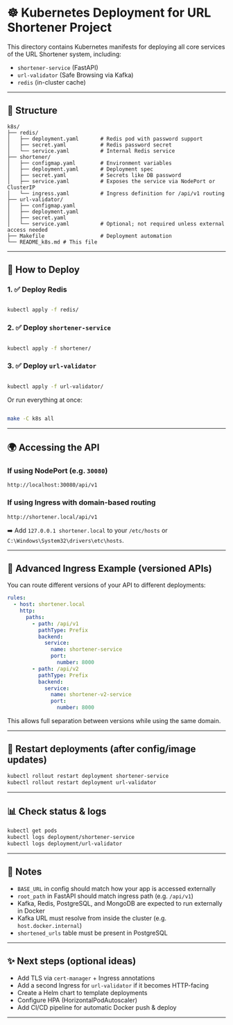 # ☸️ Kubernetes Deployment for URL Shortener Project

This directory contains Kubernetes manifests for deploying all core services of the URL Shortener system, including:
- `shortener-service` (FastAPI)
- `url-validator` (Safe Browsing via Kafka)
- `redis` (in-cluster cache)
---

## 📂 Structure

```
k8s/
├── redis/
│   ├── deployment.yaml       # Redis pod with password support
│   ├── secret.yaml           # Redis password secret
│   └── service.yaml          # Internal Redis service 
├── shortener/
│   ├── configmap.yaml        # Environment variables
│   ├── deployment.yaml       # Deployment spec
│   ├── secret.yaml           # Secrets like DB password
│   ├── service.yaml          # Exposes the service via NodePort or ClusterIP
│   └── ingress.yaml          # Ingress definition for /api/v1 routing
├── url-validator/
│   ├── configmap.yaml
│   ├── deployment.yaml
│   ├── secret.yaml
│   └── service.yaml          # Optional; not required unless external access needed
├── Makefile                  # Deployment automation
└── README_k8s.md # This file
```

---

## 🚀 How to Deploy

### 1. ✅ Deploy Redis

```bash

kubectl apply -f redis/
```

### 2. ✅ Deploy `shortener-service`

```bash

kubectl apply -f shortener/
```

### 3. ✅ Deploy `url-validator`

```bash

kubectl apply -f url-validator/
```
Or run everything at once:
```bash

make -C k8s all
```
---

## 🌍 Accessing the API

### If using **NodePort** (e.g. `30080`)

```
http://localhost:30080/api/v1
```

### If using **Ingress** with domain-based routing

```plaintext
http://shortener.local/api/v1
```

➡️ Add `127.0.0.1 shortener.local` to your `/etc/hosts` or `C:\Windows\System32\drivers\etc\hosts`.

---

## 🎯 Advanced Ingress Example (versioned APIs)

You can route different versions of your API to different deployments:

```yaml
rules:
  - host: shortener.local
    http:
      paths:
        - path: /api/v1
          pathType: Prefix
          backend:
            service:
              name: shortener-service
              port:
                number: 8000
        - path: /api/v2
          pathType: Prefix
          backend:
            service:
              name: shortener-v2-service
              port:
                number: 8000
```

This allows full separation between versions while using the same domain.

---

## 🔁 Restart deployments (after config/image updates)

```bash
kubectl rollout restart deployment shortener-service
kubectl rollout restart deployment url-validator
```

---

## 📊 Check status & logs

```bash
kubectl get pods
kubectl logs deployment/shortener-service
kubectl logs deployment/url-validator
```

---

## 🧠 Notes

- `BASE_URL` in config should match how your app is accessed externally
- `root_path` in FastAPI should match ingress path (e.g. `/api/v1`)
- Kafka, Redis, PostgreSQL, and MongoDB are expected to run externally in Docker
- Kafka URL must resolve from inside the cluster (e.g. `host.docker.internal`)
- `shortened_urls` table must be present in PostgreSQL

---

## ✨ Next steps (optional ideas)

- Add TLS via `cert-manager` + Ingress annotations
- Add a second Ingress for `url-validator` if it becomes HTTP-facing
- Create a Helm chart to template deployments
- Configure HPA (HorizontalPodAutoscaler)
- Add CI/CD pipeline for automatic Docker push & deploy

---

